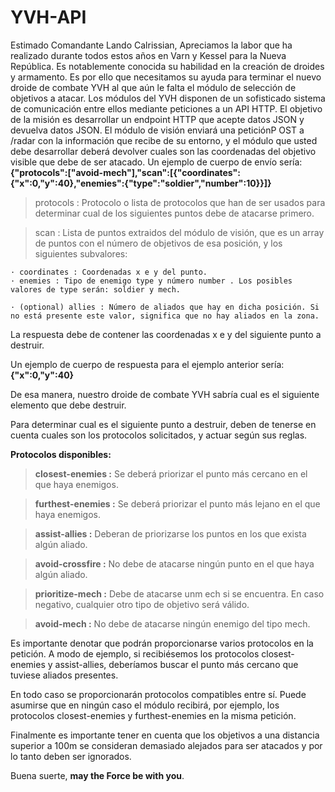 # YVH-API

Estimado Comandante Lando Calrissian,
Apreciamos la labor que ha realizado durante todos estos años en Varn y Kessel para la Nueva República. Es notablemente conocida su habilidad en la creación de droides y armamento. Es por ello que necesitamos su ayuda para terminar el nuevo droide de combate YVH al que aún le falta el módulo de selección de objetivos a atacar.
Los módulos del YVH disponen de un sofisticado sistema de comunicación entre ellos mediante peticiones a un API HTTP.
El objetivo de la misión es desarrollar un endpoint HTTP que acepte datos JSON y devuelva datos JSON.
El módulo de visión enviará una peticiónP OST a /radar con la información que recibe de su entorno, y el módulo que usted debe desarrollar deberá devolver cuales son las coordenadas del objetivo visible que debe de ser atacado.
Un ejemplo de cuerpo de envío sería:
**{"protocols":["avoid-mech"],"scan":[{"coordinates": {"x":0,"y":40},"enemies":{"type":"soldier","number":10}}]}**

> protocols : Protocolo o lista de protocolos que han de ser usados para determinar cual de los siguientes puntos debe de atacarse primero.

> scan : Lista de puntos extraidos del módulo de visión, que es un array de puntos con el número de objetivos de esa posición, y los siguientes subvalores:

    · coordinates : Coordenadas x e y del punto.
    · enemies : Tipo de enemigo type y número number . Los posibles valores de type serán: soldier y mech.
    
    · (optional) allies : Número de aliados que hay en dicha posición. Si no está presente este valor, significa que no hay aliados en la zona.

La respuesta debe de contener las coordenadas x e y del siguiente punto a destruir.

Un ejemplo de cuerpo de respuesta para el ejemplo anterior sería: **{"x":0,"y":40}**

De esa manera, nuestro droide de combate YVH sabría cual es el siguiente elemento que debe destruir.

Para determinar cual es el siguiente punto a destruir, deben de tenerse en cuenta cuales son los protocolos solicitados, y actuar según sus reglas.

**Protocolos disponibles:**
> **closest-enemies :** Se deberá priorizar el punto más cercano en el que haya enemigos.


> **furthest-enemies :** Se deberá priorizar el punto más lejano en el que haya enemigos.


> **assist-allies :** Deberan de priorizarse los puntos en los que exista algún aliado.


> **avoid-crossfire :** No debe de atacarse ningún punto en el que haya algún aliado.


> **prioritize-mech :** Debe de atacarse unm ech si se encuentra. En caso negativo, cualquier otro tipo de objetivo será válido.

> **avoid-mech :** No debe de atacarse ningún enemigo del tipo mech.

Es importante denotar que podrán proporcionarse varios protocolos en la petición. A modo de ejemplo, si recibiésemos los protocolos closest-enemies y assist-allies, deberíamos buscar el punto más cercano que tuviese aliados presentes.

En todo caso se proporcionarán protocolos compatibles entre sí. Puede asumirse que en ningún caso el módulo recibirá, por ejemplo, los protocolos closest-enemies y furthest-enemies en la misma petición.

Finalmente es importante tener en cuenta que los objetivos a una distancia superior a 100m se consideran demasiado alejados para ser atacados y por lo tanto deben ser ignorados.

Buena suerte, **may the Force be with you**.
